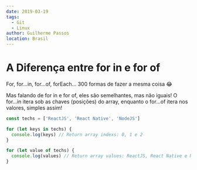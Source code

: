 ```yaml
---
date: 2019-03-19
tags:
  - Git
  - Linux
author: Guilherme Passos
location: Brasil
---
```


# A Diferença entre for in e for of

For, for...in, for...of, forEach... 300 formas de fazer a mesma coisa 😂

Mas falando de for in e for of, eles são semelhantes, mas não iguais! O for...in itera sob as chaves (posições) do array, enquanto o for...of itera nos valores, simples assim!

```javascript
const techs = ['ReactJS', 'React Native', 'NodeJS']

for (let keys in techs) {
  console.log(keys) // Return array indexs: 0, 1 e 2
}

for (let value of techs) {
  console.log(values) // Return array values: ReactJS, React Native e NodeJS
}
```
